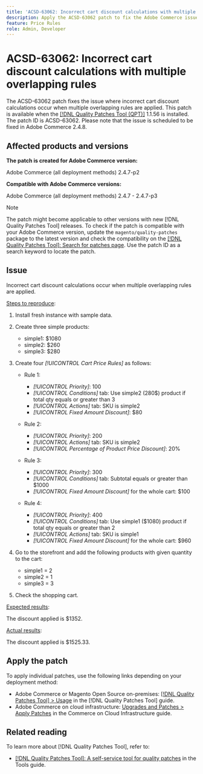 ```yaml
---
title: 'ACSD-63062: Incorrect cart discount calculations with multiple overlapping rules'
description: Apply the ACSD-63062 patch to fix the Adobe Commerce issue where where incorrect cart discount calculations occur when multiple overlapping rules are applied.
feature: Price Rules
role: Admin, Developer
---
```

# ACSD-63062: Incorrect cart discount calculations with multiple overlapping rules 

The ACSD-63062 patch fixes the issue where incorrect cart discount calculations occur when multiple overlapping rules are applied. This patch is available when the [[!DNL Quality Patches Tool (QPT)]](/help/tools/quality-patches-tool/quality-patches-tool-to-self-serve-quality-patches.md) 1.1.56 is installed. The patch ID is ACSD-63062. Please note that the issue is scheduled to be fixed in Adobe Commerce 2.4.8. 

## Affected products and versions

**The patch is created for Adobe Commerce version:**

Adobe Commerce (all deployment methods) 2.4.7-p2

**Compatible with Adobe Commerce versions:**

Adobe Commerce (all deployment methods) 2.4.7 - 2.4.7-p3

>[!NOTE]
>
>The patch might become applicable to other versions with new [!DNL Quality Patches Tool] releases. To check if the patch is compatible with your Adobe Commerce version, update the `magento/quality-patches` package to the latest version and check the compatibility on the [[!DNL Quality Patches Tool]: Search for patches page](https://experienceleague.adobe.com/tools/commerce-quality-patches/index.html). Use the patch ID as a search keyword to locate the patch.

## Issue

Incorrect cart discount calculations occur when multiple overlapping rules are applied. 

<u>Steps to reproduce</u>:

1. Install fresh instance with sample data.
1. Create three simple products:
  
    * simple1: $1080
    * simple2: $260
    * simple3: $280

1. Create four *[!UICONTROL Cart Price Rules]* as follows:

    * Rule 1:

        * *[!UICONTROL Priority]*: 100
        * *[!UICONTROL Conditions]* tab: Use simple2 (280$) product if total qty equals or greater than 3
        * *[!UICONTROL Actions]* tab: SKU is simple2
        * *[!UICONTROL Fixed Amount Discount]*: $80

    * Rule 2:

        * *[!UICONTROL Priority]*: 200
        * *[!UICONTROL Actions]* tab: SKU is simple2
        * *[!UICONTROL Percentage of Product Price Discount]*: 20%

    * Rule 3:

        * *[!UICONTROL Priority]*: 300
        * *[!UICONTROL Conditions]* tab: Subtotal equals or greater than $1000
        * *[!UICONTROL Fixed Amount Discount]* for the whole cart: $100

    * Rule 4:

        * *[!UICONTROL Priority]*: 400
        * *[!UICONTROL Conditions]* tab: Use simple1 ($1080) product if total qty equals or greater than 2
        * *[!UICONTROL Actions]* tab: SKU is simple1
        * *[!UICONTROL Fixed Amount Discount]* for the whole cart: $960

1. Go to the storefront and add the following products with given quantity to the cart:

    * simple1 = 2
    * simple2 = 1
    * simple3 = 3

1. Check the shopping cart. 

<u>Expected results</u>:

The discount applied is $1352.

<u>Actual results</u>:

The discount applied is $1525.33.

## Apply the patch

To apply individual patches, use the following links depending on your deployment method:

* Adobe Commerce or Magento Open Source on-premises: [[!DNL Quality Patches Tool] > Usage](/help/tools/quality-patches-tool/usage.md) in the [!DNL Quality Patches Tool] guide.
* Adobe Commerce on cloud infrastructure: [Upgrades and Patches > Apply Patches](https://experienceleague.adobe.com/docs/commerce-cloud-service/user-guide/develop/upgrade/apply-patches.html) in the Commerce on Cloud Infrastructure guide.


## Related reading

To learn more about [!DNL Quality Patches Tool], refer to:

* [[!DNL Quality Patches Tool]: A self-service tool for quality patches](/help/tools/quality-patches-tool/quality-patches-tool-to-self-serve-quality-patches.md) in the Tools guide.
